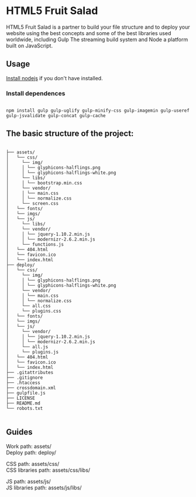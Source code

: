 <h1>HTML5 Fruit Salad</h1>

HTML5 Fruit Salad is a partner to build your file structure and to deploy your website using the best concepts and some of the best libraries used worldwide, including Gulp The streaming build system and Node a platform built on JavaScript.

<h2>Usage</h2>

<a href="http://nodejs.org/" target="_blank">Install nodejs</a> if you don't have installed.

<h3>Install dependences</h3>

<code>
npm install gulp gulp-uglify gulp-minify-css gulp-imagemin gulp-useref gulp-jsvalidate gulp-concat gulp-cache
</code>

<h2>The basic structure of the project:</h2>

<pre><code>
├── assets/
│   └── css/
│     └── img/  
│     │ └── glyphicons-halflings.png  
│     │ └── glyphicons-halflings-white.png
│     └── libs/ 
│     │ └── bootstrap.min.css
│     └── vendor/   
│     │ └── main.css
│     │ └── normalize.css
│     └── screen.css    
│   └── fonts/
│   └── imgs/
│   └── js/
│     └── libs/
│     └── vendor/
│     │ └── jquery-1.10.2.min.js
│     │ └── modernizr-2.6.2.min.js
│     └── functions.js
│   └── 404.html
│   └── favicon.ico
│   └── index.html
├── deploy/
│   └── css/
│     └── img/  
│     │ └── glyphicons-halflings.png  
│     │ └── glyphicons-halflings-white.png
│     └── vendor/   
│     │ └── main.css
│     │ └── normalize.css
│     └── all.css   
│     └── plugins.css   
│   └── fonts/
│   └── imgs/
│   └── js/
│     └── vendor/
│     │ └── jquery-1.10.2.min.js
│     │ └── modernizr-2.6.2.min.js
│     └── all.js
│     └── plugins.js
│   └── 404.html
│   └── favicon.ico
│   └── index.html
├── .gitattributes
├── .gitignore
├── .htaccess
├── crossdomain.xml
├── gulpfile.js
├── LICENSE
├── README.md
└── robots.txt
</code>
</pre>

<h2>Guides</h2>

Work path: assets/<br>
Deploy path: deploy/<br>

CSS path: assets/css/<br>
CSS libraries  path: assets/css/libs/<br>

JS path: assets/js/<br>
JS libraries  path: assets/js/libs/
